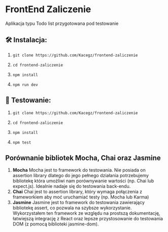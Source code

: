 # FrontEnd Zaliczenie

Aplikacja typu Todo list przygotowana pod testowanie

## 🛠️ Instalacja:

1. `git clone https://github.com/Kacegz/frontend-zaliczenie`

2. `cd frontend-zaliczenie`

3. `npm install`

4. `npm run dev`

## 🧪 Testowanie:

1. `git clone https://github.com/Kacegz/frontend-zaliczenie`

2. `cd frontend-zaliczenie`

3. `npm install`

4. `npm test`

## Porównanie bibliotek Mocha, Chai oraz Jasmine

1. **Mocha**
   Mocha jest to framework do testowania. Nie posiada on assertion library dlatego do jego pełnego działania potrzebujemy bibliotekę która umożliwi nam porównywanie wartości (np. Chai lub expect.js). Idealnie nadaje się do testowania back-endu.
2. **Chai**
   Chai jest to assertion library, który wymaga połączenia z frameworkiem aby moć uruchamiać testy (np. Mocha lub Karma)
3. **Jasmine**
   Jasmine jest to framework do testowania zawierający bibliotekę assert, co pozwala na szybsze wykorzystanie. Wykorzystałem ten framework ze względu na prostszą dokumentację, łatwiejszą integrację z React oraz lepsze przystosowanie do testowania DOM (z pomocą biblioteki jasmine-dom).
